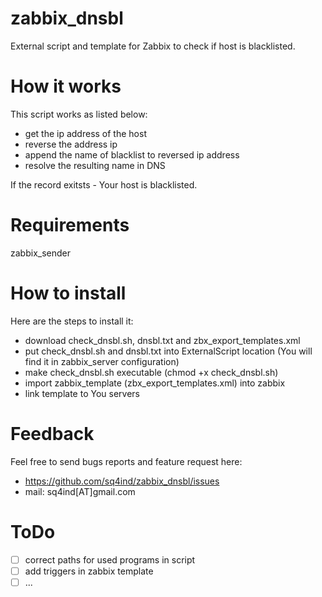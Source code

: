 zabbix_dnsbl
============
External script and template for Zabbix to check if host is blacklisted.

How it works
============
This script works as listed below:

* get the ip address of the host
* reverse the address ip
* append the name of blacklist to reversed ip address
* resolve the resulting name in DNS

If the record exitsts - Your host is blacklisted. 

Requirements
============
zabbix_sender

How to install
==============
Here are the steps to install it:
* download check_dnsbl.sh, dnsbl.txt and zbx_export_templates.xml
* put check_dnsbl.sh and dnsbl.txt into ExternalScript location (You will find it in zabbix_server configuration)
* make check_dnsbl.sh executable (chmod +x check_dnsbl.sh)
* import zabbix_template (zbx_export_templates.xml) into zabbix
* link template to You servers

Feedback
========
Feel free to send bugs reports and feature request here:
* https://github.com/sq4ind/zabbix_dnsbl/issues
* mail: sq4ind[AT]gmail.com

ToDo
====
-[ ] correct paths for used programs in script
-[ ] add triggers in zabbix template
-[ ] ...